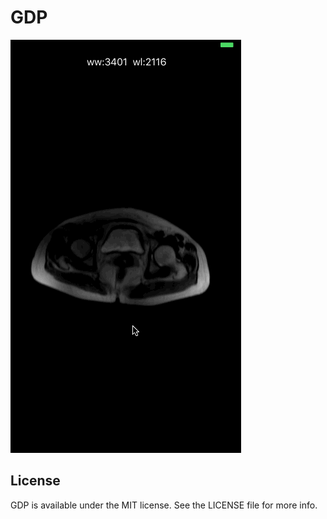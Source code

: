 # GDP
![name](./demo.gif)

## License

GDP is available under the MIT license. See the LICENSE file for more info.
